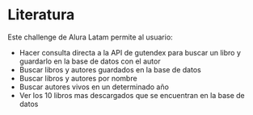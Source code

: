 # Literatura

Este challenge de Alura Latam permite al usuario:
- Hacer consulta directa a la API de gutendex para buscar un libro y guardarlo en la base de datos con el autor
- Buscar libros y autores guardados en la base de datos
- Buscar libros y autores por nombre
- Buscar autores vivos en un determinado año
- Ver los 10 libros mas descargados que se encuentran en la base de datos
